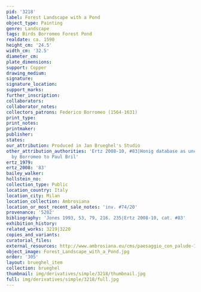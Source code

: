 ```yaml
---
pid: '3218'
label: Forest Landscape with a Pond
object_type: Painting
genre: Landscape
tags: Birds Borromeo Forest Pond
realdate: ca. 1590
height_cm: '24.5'
width_cm: '32.5'
diameter_cm: 
plate_dimensions: 
support: Copper
drawing_medium: 
signature: 
signature_location: 
support_marks: 
further_inscription: 
collaborators: 
collaborator_notes: 
collectors_patrons: Federico Borromeo (1564-1631)
print_type: 
print_notes: 
printmaker: 
publisher: 
states: 
our_attribution: Produced in Jan Brueghel's Studio
other_attribution_authorities: 'Ertz 2008-10, #83|Honig database as uncertain|Attributed
  by Borromeo to Paul Bril'
ertz_1979: 
ertz_2008: '83'
bailey_walker: 
hollstein_no: 
collection_type: Public
location_country: Italy
location_city: Milan
location_collection: Ambrosiana
location_or_most_recent_sale_notes: 'inv. #74/20'
provenance: '5282'
bibliography: 'Jones 1993, 53, 79, 216. 235|Ertz 2008-10, cat. #83'
exhibition_history: 
related_works: 3219|3220
copies_and_variants: 
curatorial_files: 
external_resources: http://www.ambrosiana.eu/cms/paesaggio_con_palude-1581.html
object_image: Forest_Landscape_with_a_Pond.jpg
order: '305'
layout: brueghel_item
collection: brueghel
thumbnail: img/derivatives/simple/3218/thumbnail.jpg
full: img/derivatives/simple/3218/full.jpg
---
```

